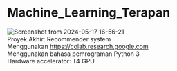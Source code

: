 # Machine_Learning_Terapan<br>
![Screenshot from 2024-05-17 16-56-21](https://github.com/amrilhakimsihotang/Machine_Learning_Terapan/assets/68908992/131a4dc7-5ef6-44d5-90c2-bae71c5021cb)
<br>
Proyek Akhir: Recommender system
<br>
Menggunakan https://colab.research.google.com<br>
Menggunakan bahasa pemrograman Python 3<br>
Hardware accelerator: T4 GPU<br>
